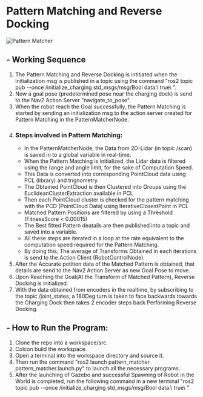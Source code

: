 # Pattern Matching and Reverse Docking

![Pattern Matcher](Pattern_Matcher.png)

## - Working Sequence
  1. The Pattern Matching and Reverse Docking is intitiated when the initialization msg is published in a topic using the command "ros2 topic pub --once /initialize_charging std_msgs/msg/Bool data:\ true\ ".
  2. Now a goal pose (predetermined pose near the charging dock) is send to the Nav2 Action Server "navigate_to_pose".
  3. When the robot reach the Goal successfully, the Pattern Matching is started by sending an initialization msg to the action server created for Pattern Matching in the PatternMatcherNode.
  4. ### Steps involved in Pattern Matching:
     - In the PatternMatcherNode, the Data from 2D-Lidar (in topic /scan) is saved in to a global variable in real-time.
     - When the Pattern Matching is initialized, the Lidar data is filtered using the range and angle limit, for the sake of Computation Speed.
     - This Data is converted into corresponding PointCloud data using PCL (library) and trignometry.
     - The Obtained PointCloud is then Clustered into Groups using the EuclideanClusterExtraction available in PCL
     - Then each PointCloud cluster is checked for the pattern matching with the PCD (PointCloud Data) using IterativeClosestPoint in PCL
     - Matched Pattern Positions are filtered by using a Threshold (FitnessScore < 0.00015)
     - The Best fitted Pattern deatails are then published into a topic and saved into a variable.
     - All these steps are iterated in a loop at the rate equivalent to the computation speed required for the Pattern Matching.
     - By doing this, The average of Transforms Obtained in each iterations is send to the Action Client (RobotControlNode).
  5. After the Accurate potition data of the Matched Pattern is obtained, that details are send to the Nav2 Action Server as new Goal Pose to move.
  6. Upon Reaching the Goal(At the Transform of Matched Pattern), Reverse Docking is initialized.
  7. With the data obtained from encoders in the realtime, by subscribing to the topic /joint_states, a 180Deg turn is taken to face backwards towards the Charging Dock then takes 2 encoder steps back Performing Reverse Docking.

## - How to Run the Program:
  1. Clone the repo into a workspace/src.
  2. Colcon build the workspace.
  3. Open a terminal into the workspace directory and source it.
  4. Then run the command "ros2 launch pattern_matcher pattern_matcher.launch.py" to launch all the necessary programs.
  5. After the launching of Gazebo and successful Spawning of Robot in the World is completed, run the following command in a new terminal "ros2 topic pub --once /initialize_charging std_msgs/msg/Bool data:\ true\ "
